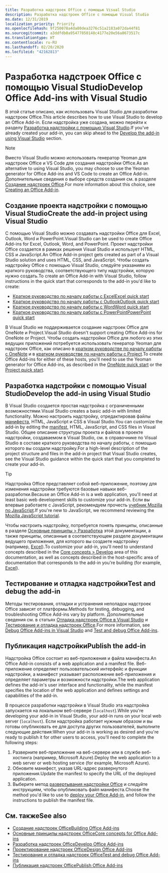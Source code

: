 ```yaml
---
title: Разработка надстроек Office с помощью Visual Studio
description: Разработка надстроек Office с помощью Visual Studio
ms.date: 12/31/2019
localization_priority: Priority
ms.openlocfilehash: 9f250078a4da80dea3276c51a2183a072da44f81
ms.sourcegitcommit: a3ddfdb8a95477850148c4177e20e56a8673517c
ms.translationtype: HT
ms.contentlocale: ru-RU
ms.lasthandoff: 02/20/2020
ms.locfileid: "42162813"
---
```

# <a name="develop-office-add-ins-with-visual-studio"></a><span data-ttu-id="91cee-103">Разработка надстроек Office с помощью Visual Studio</span><span class="sxs-lookup"><span data-stu-id="91cee-103">Develop Office Add-ins with Visual Studio</span></span>

<span data-ttu-id="91cee-104">В этой статье описано, как использовать Visual Studio для разработки надстроек Office.</span><span class="sxs-lookup"><span data-stu-id="91cee-104">This article describes how to use Visual Studio to develop an Office Add-in.</span></span> <span data-ttu-id="91cee-105">Если надстройка уже создана, можно перейти к разделу [Разработка надстройки с помощью Visual Studio](#develop-the-add-in-using-visual-studio).</span><span class="sxs-lookup"><span data-stu-id="91cee-105">If you've already created your add-in, you can skip ahead to the [Develop the add-in using Visual Studio](#develop-the-add-in-using-visual-studio) section.</span></span>

> [!NOTE]
> <span data-ttu-id="91cee-106">Вместо Visual Studio можно использовать генератор Yeoman для надстроек Office и VS Code для создания надстройки Office.</span><span class="sxs-lookup"><span data-stu-id="91cee-106">As an alternative to using Visual Studio, you may choose to use the Yeoman generator for Office Add-ins and VS Code to create an Office Add-in.</span></span> <span data-ttu-id="91cee-107">Дополнительные сведения о выборе средств создания см. в разделе [Создание надстроек Office](../overview/office-add-ins-fundamentals.md#creating-an-office-add-in).</span><span class="sxs-lookup"><span data-stu-id="91cee-107">For more information about this choice, see [Creating an Office Add-in](../overview/office-add-ins-fundamentals.md#creating-an-office-add-in).</span></span>

## <a name="create-the-add-in-project-using-visual-studio"></a><span data-ttu-id="91cee-108">Создание проекта надстройки с помощью Visual Studio</span><span class="sxs-lookup"><span data-stu-id="91cee-108">Create the add-in project using Visual Studio</span></span>

<span data-ttu-id="91cee-109">С помощью Visual Studio можно создавать надстройки Office для Excel, Outlook, Word и PowerPoint.</span><span class="sxs-lookup"><span data-stu-id="91cee-109">Visual Studio can be used to create Office Add-ins for Excel, Outlook, Word, and PowerPoint.</span></span> <span data-ttu-id="91cee-110">Проект надстройки Office создается в рамках решения Visual Studio и использует HTML, CSS и JavaScript.</span><span class="sxs-lookup"><span data-stu-id="91cee-110">An Office Add-in project gets created as part of a Visual Studio solution and uses HTML, CSS, and JavaScript.</span></span> <span data-ttu-id="91cee-111">Чтобы создать надстройку Office с помощью Visual Studio, следуйте указаниям из краткого руководства, соответствующего типу надстройки, которую нужно создать.</span><span class="sxs-lookup"><span data-stu-id="91cee-111">To create an Office Add-in with Visual Studio, follow instructions in the quick start that corresponds to the add-in you'd like to create:</span></span>

- [<span data-ttu-id="91cee-112">Краткое руководство по началу работы с Excel</span><span class="sxs-lookup"><span data-stu-id="91cee-112">Excel quick start</span></span>](../quickstarts/excel-quickstart-jquery.md?tabs=visualstudio)
- [<span data-ttu-id="91cee-113">Краткое руководство по началу работы с Outlook</span><span class="sxs-lookup"><span data-stu-id="91cee-113">Outlook quick start</span></span>](../quickstarts/outlook-quickstart.md?tabs=visualstudio)
- [<span data-ttu-id="91cee-114">Краткое руководство по началу работы с Word</span><span class="sxs-lookup"><span data-stu-id="91cee-114">Word quick start</span></span>](../quickstarts/word-quickstart.md?tabs=visualstudio)
- [<span data-ttu-id="91cee-115">Краткое руководство по началу работы с PowerPoint</span><span class="sxs-lookup"><span data-stu-id="91cee-115">PowerPoint quick start</span></span>](../quickstarts/powerpoint-quickstart.md?tabs=visualstudio)

<span data-ttu-id="91cee-116">В Visual Studio не поддерживается создание надстроек Office для OneNote и Project.</span><span class="sxs-lookup"><span data-stu-id="91cee-116">Visual Studio doesn't support creating Office Add-ins for OneNote or Project.</span></span> <span data-ttu-id="91cee-117">Чтобы создать надстройки Office для любого из этих ведущих приложений потребуется использовать генератор Yeoman для надстроек Office, как описано в [кратком руководстве по началу работы с OneNote](../quickstarts/onenote-quickstart.md) и в [кратком руководстве по началу работы с Project](../quickstarts/project-quickstart.md).</span><span class="sxs-lookup"><span data-stu-id="91cee-117">To create Office Add-ins for either of these hosts, you'll need to use the Yeoman generator for Office Add-ins, as described in the [OneNote quick start](../quickstarts/onenote-quickstart.md) or the [Project quick start](../quickstarts/project-quickstart.md).</span></span>

## <a name="develop-the-add-in-using-visual-studio"></a><span data-ttu-id="91cee-118">Разработка надстройки с помощью Visual Studio</span><span class="sxs-lookup"><span data-stu-id="91cee-118">Develop the add-in using Visual Studio</span></span>

<span data-ttu-id="91cee-119">В Visual Studio создается простая надстройка с ограниченными возможностями.</span><span class="sxs-lookup"><span data-stu-id="91cee-119">Visual Studio creates a basic add-in with limited functionality.</span></span> <span data-ttu-id="91cee-120">Можно настроить надстройку, отредактировав файлы [манифеста](add-in-manifests.md), HTML, JavaScript и CSS в Visual Studio.</span><span class="sxs-lookup"><span data-stu-id="91cee-120">You can customize the add-in by editing the [manifest](add-in-manifests.md), HTML, JavaScript, and CSS files in Visual Studio.</span></span> <span data-ttu-id="91cee-121">Общее описание структуры проекта и файлов в проекте надстройки, создаваемом в Visual Studio, см. в справочнике по Visual Studio в составе краткого руководства по началу работы, с помощью которого вы создали надстройку.</span><span class="sxs-lookup"><span data-stu-id="91cee-121">For a high-level description of the project structure and files in the add-in project that Visual Studio creates, see the Visual Studio guidance within the quick start that you completed to create your add-in.</span></span> 

> [!TIP]
> <span data-ttu-id="91cee-122">Надстройка Office представляет собой веб-приложение, поэтому для изменения надстройки требуются базовые навыки веб-разработки.</span><span class="sxs-lookup"><span data-stu-id="91cee-122">Because an Office Add-in is a web application, you'll need at least basic web development skills to customize your add-in.</span></span> <span data-ttu-id="91cee-123">Если вы впервые работаете с JavaScript, рекомендуем прочесть [учебник Mozilla по JavaScript](https://developer.mozilla.org/docs/Web/JavaScript/Guide/Introduction).</span><span class="sxs-lookup"><span data-stu-id="91cee-123">If you're new to JavaScript, we recommend reviewing the [Mozilla JavaScript tutorial](https://developer.mozilla.org/docs/Web/JavaScript/Guide/Introduction).</span></span>

<span data-ttu-id="91cee-124">Чтобы настроить надстройку, потребуется понять принципы, описанные в разделе [Основные принципы > Разработка](develop-overview.md) этой документации, а также принципы, описанные в соответствующем разделе документации ведущего приложения, для которого вы создаете надстройку (например, [Excel](../excel/index.md)).</span><span class="sxs-lookup"><span data-stu-id="91cee-124">To customize your add-in, you'll need to understand concepts described in the [Core concepts > Develop](develop-overview.md) area of this documentation, as well as concepts described in the host-specific area of documentation that corresponds to the add-in you're building (for example, [Excel](../excel/index.md)).</span></span> 

## <a name="test-and-debug-the-add-in"></a><span data-ttu-id="91cee-125">Тестирование и отладка надстройки</span><span class="sxs-lookup"><span data-stu-id="91cee-125">Test and debug the add-in</span></span>

<span data-ttu-id="91cee-126">Методы тестирования, отладки и устранения неполадок надстроек Office зависят от платформы.</span><span class="sxs-lookup"><span data-stu-id="91cee-126">Methods for testing, debugging, and troubleshooting Office Add-ins vary by platform.</span></span> <span data-ttu-id="91cee-127">Дополнительные сведения см. в статьях [Отладка надстроек Office в Visual Studio](debug-office-add-ins-in-visual-studio.md) и [Тестирование и отладка надстроек Office](../testing/test-debug-office-add-ins.md).</span><span class="sxs-lookup"><span data-stu-id="91cee-127">For more information, see [Debug Office Add-ins in Visual Studio](debug-office-add-ins-in-visual-studio.md) and [Test and debug Office Add-ins](../testing/test-debug-office-add-ins.md).</span></span>

## <a name="publish-the-add-in"></a><span data-ttu-id="91cee-128">Публикация надстройки</span><span class="sxs-lookup"><span data-stu-id="91cee-128">Publish the add-in</span></span>

<span data-ttu-id="91cee-129">Надстройка Office состоит из веб-приложения и файла манифеста.</span><span class="sxs-lookup"><span data-stu-id="91cee-129">An Office Add-in consists of a web application and a manifest file.</span></span> <span data-ttu-id="91cee-130">Веб-приложение определяет пользовательский интерфейс и функции надстройки, а манифест указывает расположение веб-приложения и определяет параметры и возможности надстройки.</span><span class="sxs-lookup"><span data-stu-id="91cee-130">The web application defines the add-in's user interface and functionality, while the manifest specifies the location of the web application and defines settings and capabilities of the add-in.</span></span>

<span data-ttu-id="91cee-131">В процессе разработки надстройки в Visual Studio эта надстройка запускается на локальном веб-сервере (`localhost`).</span><span class="sxs-lookup"><span data-stu-id="91cee-131">While you're developing your add-in in Visual Studio, your add-in runs on your local web server (`localhost`).</span></span> <span data-ttu-id="91cee-132">Если надстройка работает нужным образом и вы готовы опубликовать ее для доступа других пользователей, выполните следующие действия:</span><span class="sxs-lookup"><span data-stu-id="91cee-132">When your add-in is working as desired and you're ready to publish it for other users to access, you'll need to complete the following steps:</span></span>

1. <span data-ttu-id="91cee-133">Разверните веб-приложение на веб-сервере или в службе веб-хостинга (например, Microsoft Azure).</span><span class="sxs-lookup"><span data-stu-id="91cee-133">Deploy the web application to a web server or web hosting service (for example, Microsoft Azure).</span></span>
2. <span data-ttu-id="91cee-134">Обновите манифест, указав URL-адрес развернутого приложения.</span><span class="sxs-lookup"><span data-stu-id="91cee-134">Update the manifest to specify the URL of the deployed application.</span></span> 
3. <span data-ttu-id="91cee-135">Выберите метод [развертывания надстройки Office](../publish/publish.md) и следуйте инструкциям, чтобы опубликовать файл манифеста.</span><span class="sxs-lookup"><span data-stu-id="91cee-135">Choose the method you'd like to use to [deploy your Office Add-in](../publish/publish.md), and follow the instructions to publish the manifest file.</span></span>

## <a name="see-also"></a><span data-ttu-id="91cee-136">См. также</span><span class="sxs-lookup"><span data-stu-id="91cee-136">See also</span></span>

- [<span data-ttu-id="91cee-137">Создание надстроек Office</span><span class="sxs-lookup"><span data-stu-id="91cee-137">Building Office Add-ins</span></span>](../overview/office-add-ins-fundamentals.md)
- [<span data-ttu-id="91cee-138">Основные принципы надстроек Office</span><span class="sxs-lookup"><span data-stu-id="91cee-138">Core concepts for Office Add-ins</span></span>](../overview/core-concepts-office-add-ins.md)
- [<span data-ttu-id="91cee-139">Разработка надстроек Office</span><span class="sxs-lookup"><span data-stu-id="91cee-139">Develop Office Add-ins</span></span>](../develop/develop-overview.md)
- [<span data-ttu-id="91cee-140">Проектирование надстроек Office</span><span class="sxs-lookup"><span data-stu-id="91cee-140">Design Office Add-ins</span></span>](../design/add-in-design.md)
- [<span data-ttu-id="91cee-141">Тестирование и отладка надстроек Office</span><span class="sxs-lookup"><span data-stu-id="91cee-141">Test and debug Office Add-ins</span></span>](../testing/test-debug-office-add-ins.md)
- [<span data-ttu-id="91cee-142">Публикация надстроек Office</span><span class="sxs-lookup"><span data-stu-id="91cee-142">Publish Office Add-ins</span></span>](../publish/publish.md)